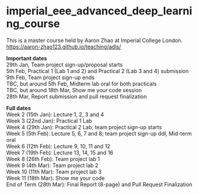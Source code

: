 # imperial_eee_advanced_deep_learning_course  
This is a master course held by Aaron Zhao at Imperial College London.  
https://aaron-zhao123.github.io/teaching/adls/  

  
**Important dates**  
29th Jan, Team project sign-up/proposal starts  
5th Feb, Practical 1 (Lab 1 and 2) and Practical 2 (Lab 3 and 4) submission  
9th Feb, Team project sign-up ends  
TBC, but around 5th Feb, Midterm lab oral for both practicals  
TBC, but around 18th Mar, Show me your code session  
28th Mar, Report submission and pull request finalization  

  
**Full dates**  
Week 2 (15th Jan): Lecture 1, 2, 3 and 4  
Week 3 (22nd Jan): Practical 1 Lab  
Week 4 (29th Jan): Practical 2 Lab; team project sign-up starts  
Week 5 (5th Feb): Lecture 5, 6, 7 and 8; team project sign-up ddl, Mid-term oral  
Week 6 (12th Feb): Lecture 9, 10, 11 and 12  
Week 7 (19th Feb): Lecture 13, 14, 15 and 16  
Week 8 (26th Feb): Team project lab 1  
Week 9 (4th Mar): Team project lab 2  
Week 10 (11th Mar): Team project lab 3  
Week 11 (18th Mar): Show me your code  
End of Term (28th Mar): Final Report (8-page) and Pull Request Finalization  
